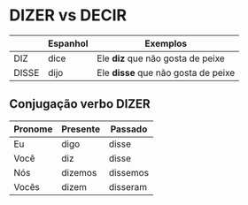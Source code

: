 # DIZER vs DECIR

|       | Espanhol | Exemplos                             |
| --    | --       | --                                   |
| DIZ   | dice     | Ele **diz** que não gosta de peixe   |
| DISSE | dijo     | Ele **disse** que não gosta de peixe |

## Conjugação verbo DIZER

| Pronome | Presente | Passado  |
| --      | --       | --       |
| Eu      | digo     | disse    |
| Você    | diz      | disse    |
| Nós     | dizemos  | dissemos |
| Vocês   | dizem    | disseram |

